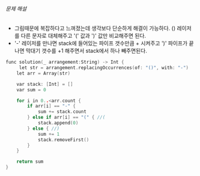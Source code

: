 ###### 문제 해설

- 그림때문에 복잡하다고 느껴졌는데 생각보다 단순하게 해결이 가능하다. () 레이저를 다른 문자로 대체해주고 '(' 값과 ')' 값만 비교해주면 된다.
- '-' 레이저를 만나면 stack에 들어있는 파이프 갯수만큼 + 시켜주고 ')' 파이프가 끝나면 막대기 갯수를 +1 해주면서 stack에서 하나 빼주면된다.

```c
func solution(_ arrangement:String) -> Int {
     let str = arrangement.replacingOccurrences(of: "()", with: "-")
    let arr = Array(str)

    var stack: [Int] = []
    var sum = 0

    for i in 0..<arr.count {
        if arr[i] == "-" {
            sum += stack.count
        } else if arr[i] == "(" { //(
            stack.append(0)
        } else { //)
            sum += 1
            stack.removeFirst()
        }
    }

    return sum
}

```
